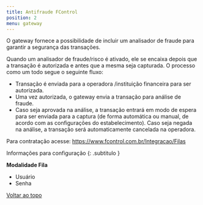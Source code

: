 ```yaml
---
title: Antifraude FControl
position: 2
menu: gateway
---
```


O gateway fornece a possibilidade de incluir um analisador de fraude para garantir a segurança das transações.


Quando um analisador de fraude/risco é ativado, ele se encaixa depois que a transação é autorizada e antes que a mesma seja capturada. O processo como um todo segue o seguinte fluxo:


* Transação é enviada para a operadora /instituição financeira para ser autorizada.
* Uma vez autorizada, o gateway envia a transação para análise de fraude.
* Caso seja aprovada na análise, a transação entrará em modo de espera para ser enviada para a captura (de forma automática ou manual, de acordo com as configurações do estabelecimento). Caso seja negada na análise, a transação será automaticamente cancelada na operadora.

Para contratação acesse: <a href="https://www.fcontrol.com.br/Integracao/Filas" target="_blank" class="linkPadraoVerde">https://www.fcontrol.com.br/Integracao/Filas</a>


Informações para configuração
{: .subtitulo }

**Modalidade Fila**

* Usuário
* Senha




<div class="voltar-ao-topo"><a href="#"><i class="fa fa-arrow-up" aria-hidden="true"></i>Voltar ao topo</a></div>